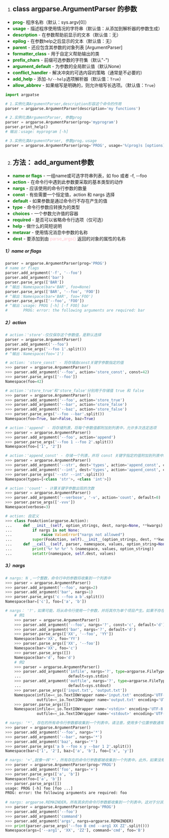 1. ## class argparse.ArgumentParser 的参数

- **<font color='green'>prog</font>**- 程序名称（默认：sys.argv[0]）
- **<font color='green'>usage</font>** - 描述程序使用情况的字符串（默认值：从添加到解析器的参数生成）
- **<font color='green'>description</font>** - 在参数帮助前显示的文本（默认值：无）
- **<font color='green'>epilog</font>** - 在参数help之后显示的文本（默认值：无）
- **<font color='green'>parent</font>** - 还应包含其参数的对象列表 [ArgumentParser]
- **<font color='green'>formatter_class</font>** - 用于自定义帮助输出的类
- **<font color='green'>prefix_chars</font>** - 前缀可选参数的字符集（默认"-")
- **<font color='green'>argument_default</font>** - 为参数的全局默认值（默认None）
- **<font color='green'>conflict_handler</font>** - 解决冲突的可选内容的策略（通常是不必要的）
- **<font color='green'>add_help</font>** - 添加`-h/--help`选项解析器（默认值：`True`）
- **<font color='green'>allow_abbrev</font>** - 如果缩写是明确的，则允许缩写长选项。（默认值：`True`）

```python
import argpatse

# 1.实例化类ArgumentParser,description形容这个命令的作用
parser = argparse.ArgumentParser(description='my functions')

# 2.实例化类ArgumentParser, 参数prog
parser = argparse.ArgumentParser(prog='myprogram')
parser.print_help()
# 输出：usage: myprogram [-h]

# 3.实例化类ArgumentParser, 参数prog，usage
parser = argparse.ArgumentParser(prog='PROG', usage='%(prog)s [options]')

```

2. ## 方法： add_argument参数

- **<font color='green'>name or flags</font>** - 一组name或可选字符串列表，如 foo 或者 -f, --foo
- **<font color='green'>action</font>** - 在命令行中遇到此参数要采取的基本类型的动作
- **<font color='green'>nargs</font>** - 应该使用的命令行参数的数量
- **<font color='green'>const</font>** - 有些需要一个恒定值，action 和 nargs 选择
- **<font color='green'>default</font>** - 如果参数是通过命令行不存在产生的值
- **<font color='green'>type</font>** - 命令行参数应转换为的类型
- **<font color='green'>choices</font>** - 一个参数允许值的容器
- **<font color='green'>required</font>** - 是否可以省略命令行选项（仅可选）
- **<font color='green'>help</font>** - 做什么的简短说明
- **<font color='green'>metavar</font>** - 使用情况消息中参数的名称
- **<font color='green'>dest</font>** - 要添加到由 <font color='pink'> parse_args() </font>返回的对象的属性的名称

##### 1）name or flags

```python
parser = argparse.ArgumentParser(prog='PROG')
# name or flags
parser.add_argument('-f', '--foo')
parser.add_argument('bar')
parser.parse_args(['BAR'])
# ^输出：Namespace(bar='BAR', foo=None)
parser.parse_args(['BAR', '--foo', 'FOO'])
# ^输出：Namespace(bar='BAR', foo='FOO')
parser.parse_args(['--foo', 'FOO'])
# ^输出：usage: PROG [-h] [-f FOO] bar
#	    PROG: error: the following arguments are required: bar
```

##### 2）action

```python
# action：'store'-仅仅保存这个参数值，是默认选择
parser = argparse.ArgumentParser()
parser.add_argument('--foo')
parser.parse_args('--foo 1'.split())
# ^输出：Namespace(foo='1')

# action: 'store_const' - 将存储由const关键字参数指定的值
>>> parser = argparse.ArgumentParser()
>>> parser.add_argument('--foo', action='store_const', const=42)
>>> parser.parse_args(['--foo'])
Namespace(foo=42)

# action：'store_true'和'store_false'分别用于存储值 true 和 false
>>> parser = argparse.ArgumentParser()
>>> parser.add_argument('--foo', action='store_true')
>>> parser.add_argument('--bar', action='store_false')
>>> parser.add_argument('--baz', action='store_false')
>>> parser.parse_args('--foo --bar'.split())
Namespace(foo=True, bar=False, baz=True)

# action：'append' - 将存储列表，将每个参数值都附加到列表中，允许多次选定选项
>>> parser = argparse.ArgumentParser()
>>> parser.add_argument('--foo', action='append')
>>> parser.parse_args('--foo 1 --foo 2'.split())
Namespace(foo=['1', '2'])

# action：'append_const' - 存储一个列表，并将 const 关键字指定的值附加到列表中。 const 默认为None
>>> parser = argparse.ArgumentParser()
>>> parser.add_argument('--str', dest='types', action='append_const', const=str)
>>> parser.add_argument('--int', dest='types', action='append_const', const=int)
>>> parser.parse_args('--str --int'.split())
Namespace(types=[<class 'str'>, <class 'int'>])

# action：'count' - 计算关键字参数出现的次数
>>> parser = argparse.ArgumentParser()
>>> parser.add_argument('--verbose', '-v', action='count', default=0)
>>> parser.parse_args(['-vvv'])
Namespace(verbose=3)

# action: 自定义
>>> class FooAction(argparse.Action):
...     def __init__(self, option_strings, dest, nargs=None, **kwargs):
...         if nargs is not None:
...             raise ValueError("nargs not allowed")
...         super(FooAction, self).__init__(option_strings, dest, **kwargs)
...     def __call__(self, parser, namespace, values, option_string=None):
...         print('%r %r %r' % (namespace, values, option_string))
...         setattr(namespace, self.dest, values)
```

##### 3）nargs

```python
# nargs: N ,一个整数，命令行中的参数将收集到一个列表中
>>> parser = argparse.ArgumentParser()
>>> parser.add_argument('--foo', nargs=2)
>>> parser.add_argument('bar', nargs=1)
>>> parser.parse_args('c --foo a b'.split())
Namespace(bar=['c'], foo=['a', 'b'])

# nargs： '?'，如果可能，将从命令行使用一个参数，并将其作为单个项目产生。如果不存在命令行参数，则将生成默认值。
    # 例1
    >>> parser = argparse.ArgumentParser()
    >>> parser.add_argument('--foo', nargs='?', const='c', default='d')
    >>> parser.add_argument('bar', nargs='?', default='d')
    >>> parser.parse_args(['XX', '--foo', 'YY'])
    Namespace(bar='XX', foo='YY')
    >>> parser.parse_args(['XX', '--foo'])
    Namespace(bar='XX', foo='c')
    >>> parser.parse_args([])
    Namespace(bar='d', foo='d')
    # 例2
    >>> parser = argparse.ArgumentParser()
    >>> parser.add_argument('infile', nargs='?', type=argparse.FileType('r'),
    ...                     default=sys.stdin)
    >>> parser.add_argument('outfile', nargs='?', type=argparse.FileType('w'),
    ...                     default=sys.stdout)
    >>> parser.parse_args(['input.txt', 'output.txt'])
    Namespace(infile=<_io.TextIOWrapper name='input.txt' encoding='UTF-8'>,
              outfile=<_io.TextIOWrapper name='output.txt' encoding='UTF-8'>)
    >>> parser.parse_args([])
    Namespace(infile=<_io.TextIOWrapper name='<stdin>' encoding='UTF-8'>,
              outfile=<_io.TextIOWrapper name='<stdout>' encoding='UTF-8'>)

# nargs: '*', 存在的所有命令行参数都收集到一个列表中。请注意，使用多个位置参数通常没有多大意义nargs='*'，但可以使用多个可选参数nargs='*'
>>> parser = argparse.ArgumentParser()
>>> parser.add_argument('--foo', nargs='*')
>>> parser.add_argument('--bar', nargs='*')
>>> parser.add_argument('baz', nargs='*')
>>> parser.parse_args('a b --foo x y --bar 1 2'.split())
Namespace(bar=['1', '2'], baz=['a', 'b'], foo=['x', 'y'])

# nargs: '+',就像一样'*'，所有存在的命令行参数都被收集到一个列表中。此外，如果没有至少一个命令行参数，则会生成一条错误消息。
>>> parser = argparse.ArgumentParser(prog='PROG')
>>> parser.add_argument('foo', nargs='+')
>>> parser.parse_args(['a', 'b'])
Namespace(foo=['a', 'b'])
>>> parser.parse_args([])
usage: PROG [-h] foo [foo ...]
PROG: error: the following arguments are required: foo
            
# nargs: argparse.REMAINDER。所有其余的命令行参数都收集到一个列表中。这对于分派到其他命令行实用程序的命令行实用程序通常很有用
>>> parser = argparse.ArgumentParser(prog='PROG')
>>> parser.add_argument('--foo')
>>> parser.add_argument('command')
>>> parser.add_argument('args', nargs=argparse.REMAINDER)
>>> print(parser.parse_args('--foo B cmd --arg1 XX ZZ'.split()))
Namespace(args=['--arg1', 'XX', 'ZZ'], command='cmd', foo='B')
```




